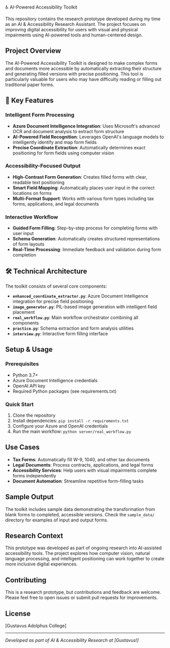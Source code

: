 ♿ AI-Powered Accessibility Toolkit

This repository contains the research prototype developed during my time as an AI & Accessibility Research Assistant. The project focuses on improving digital accessibility for users with visual and physical impairments using AI-powered tools and human-centered design.

## Project Overview

The AI-Powered Accessibility Toolkit is designed to make complex forms and documents more accessible by automatically extracting their structure and generating filled versions with precise positioning. This tool is particularly valuable for users who may have difficulty reading or filling out traditional paper forms.

## 🚀 Key Features

### Intelligent Form Processing

- **Azure Document Intelligence Integration**: Uses Microsoft's advanced OCR and document analysis to extract form structure
- **AI-Powered Field Recognition**: Leverages OpenAI's language models to intelligently identify and map form fields
- **Precise Coordinate Extraction**: Automatically determines exact positioning for form fields using computer vision

### Accessibility-Focused Output

- **High-Contrast Form Generation**: Creates filled forms with clear, readable text positioning
- **Smart Field Mapping**: Automatically places user input in the correct locations on forms
- **Multi-Format Support**: Works with various form types including tax forms, applications, and legal documents

### Interactive Workflow

- **Guided Form Filling**: Step-by-step process for completing forms with user input
- **Schema Generation**: Automatically creates structured representations of form layouts
- **Real-Time Processing**: Immediate feedback and validation during form completion

## 🛠️ Technical Architecture

The toolkit consists of several core components:

- **`enhanced_coordinate_extractor.py`**: Azure Document Intelligence integration for precise field positioning
- **`image_generator.py`**: PIL-based image generation with intelligent field placement
- **`real_workflow.py`**: Main workflow orchestrator combining all components
- **`practice.py`**: Schema extraction and form analysis utilities
- **`interview.py`**: Interactive form filling interface

## Setup & Usage

### Prerequisites

- Python 3.7+
- Azure Document Intelligence credentials
- OpenAI API key
- Required Python packages (see requirements.txt)

### Quick Start

1. Clone the repository
2. Install dependencies: `pip install -r requirements.txt`
3. Configure your Azure and OpenAI credentials
4. Run the main workflow: `python server/real_workflow.py`

## Use Cases

- **Tax Forms**: Automatically fill W-9, 1040, and other tax documents
- **Legal Documents**: Process contracts, applications, and legal forms
- **Accessibility Services**: Help users with visual impairments complete forms independently
- **Document Automation**: Streamline repetitive form-filling tasks

## Sample Output

The toolkit includes sample data demonstrating the transformation from blank forms to completed, accessible versions. Check the `sample_data/` directory for examples of input and output forms.

## Research Context

This prototype was developed as part of ongoing research into AI-assisted accessibility tools. The project explores how computer vision, natural language processing, and intelligent positioning can work together to create more inclusive digital experiences.

## Contributing

This is a research prototype, but contributions and feedback are welcome. Please feel free to open issues or submit pull requests for improvements.

## License

[Gustavus Adolphus College]

---

_Developed as part of AI & Accessibility Research at [Gustavus!]_

